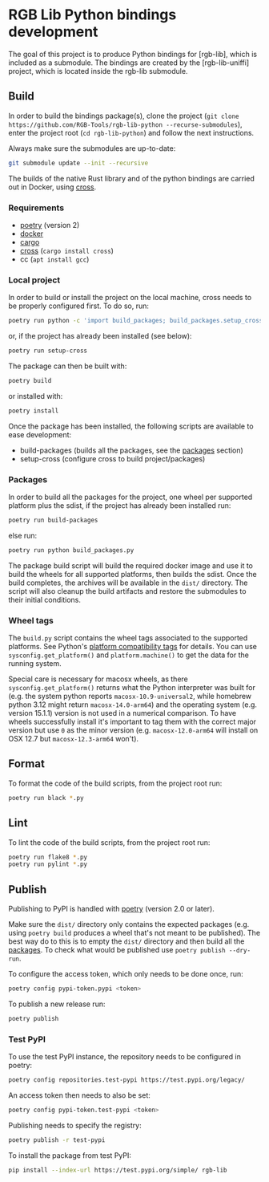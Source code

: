 # RGB Lib Python bindings development

The goal of this project is to produce Python bindings for [rgb-lib], which is
included as a submodule. The bindings are created by the [rgb-lib-uniffi]
project, which is located inside the rgb-lib submodule.

## Build

In order to build the bindings package(s), clone the project (`git clone
https://github.com/RGB-Tools/rgb-lib-python --recurse-submodules`), enter the
project root (`cd rgb-lib-python`) and follow the next instructions.

Always make sure the submodules are up-to-date:

```sh
git submodule update --init --recursive
```

The builds of the native Rust library and of the python bindings are carried
out in Docker, using [cross].

### Requirements

- [poetry] (version 2)
- [docker]
- [cargo]
- [cross] (`cargo install cross`)
- cc (`apt install gcc`)

### Local project

In order to build or install the project on the local machine, cross needs to
be properly configured first. To do so, run:

```sh
poetry run python -c 'import build_packages; build_packages.setup_cross()'
```

or, if the project has already been installed (see below):

```sh
poetry run setup-cross
```

The package can then be built with:

```sh
poetry build
```

or installed with:

```sh
poetry install
```

Once the package has been installed, the following scripts are available to
ease development:

- build-packages (builds all the packages, see the [packages] section)
- setup-cross (configure cross to build project/packages)

### Packages

In order to build all the packages for the project, one wheel per supported
platform plus the sdist, if the project has already been installed run:

```sh
poetry run build-packages
```

else run:

```sh
poetry run python build_packages.py
```

The package build script will build the required docker image and use it to
build the wheels for all supported platforms, then builds the sdist. Once the
build completes, the archives will be available in the `dist/` directory. The
script will also cleanup the build artifacts and restore the submodules to
their initial conditions.

### Wheel tags

The `build.py` script contains the wheel tags associated to the supported
platforms. See Python's [platform compatibility tags] for details. You can use
`sysconfig.get_platform()` and `platform.machine()` to get the data for the
running system.

Special care is necessary for macosx wheels, as there
`sysconfig.get_platform()` returns what the Python interpreter was built for
(e.g. the system python reports `macosx-10.9-universal2`, while homebrew python
3.12 might return `macosx-14.0-arm64`) and the operating system (e.g. version
15.1.1) version is not used in a numerical comparison. To have wheels
successfully install it's important to tag them with the correct major version
but use `0` as the minor version (e.g. `macosx-12.0-arm64` will install on OSX
12.7 but `macosx-12.3-arm64` won't).

## Format

To format the code of the build scripts, from the project root run:

```sh
poetry run black *.py
```

## Lint

To lint the code of the build scripts, from the project root run:

```sh
poetry run flake8 *.py
poetry run pylint *.py
```

## Publish

Publishing to PyPI is handled with [poetry] (version 2.0 or later).

Make sure the `dist/` directory only contains the expected packages (e.g. using
`poetry build` produces a wheel that's not meant to be published). The best way
do to this is to empty the `dist/` directory and then build all the [packages].
To check what would be published use `poetry publish --dry-run`.

To configure the access token, which only needs to be done once, run:

```sh
poetry config pypi-token.pypi <token>
```

To publish a new release run:

```sh
poetry publish
```

### Test PyPI

To use the test PyPI instance, the repository needs to be configured in poetry:

```sh
poetry config repositories.test-pypi https://test.pypi.org/legacy/
```

An access token then needs to also be set:

```sh
poetry config pypi-token.test-pypi <token>
```

Publishing needs to specify the registry:

```sh
poetry publish -r test-pypi
```

To install the package from test PyPI:

```sh
pip install --index-url https://test.pypi.org/simple/ rgb-lib
```

[cargo]: https://github.com/rust-lang/cargo
[cross]: https://github.com/cross-rs/cross
[docker]: https://docs.docker.com/engine/install/
[packages]: #packages
[platform compatibility tags]: https://packaging.python.org/en/latest/specifications/platform-compatibility-tags/
[poetry]: https://github.com/python-poetry/poetry

